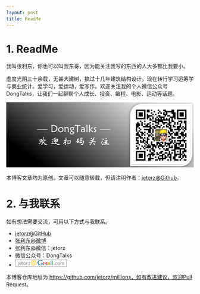 ```yaml
---
layout: post
title: ReadMe
---
```


# 1. ReadMe

我叫张利东，你也可以叫我东哥，因为能关注我写的东西的人大多都比我要小。

虚度光阴三十余载，无甚大建树，搞过十几年建筑结构设计，现在转行学习运筹学与商业统计。爱学习，爱运动，爱写作。欢迎关注我的个人微信公众号 DongTalks，让我们一起聊聊个人成长、投资、编程、电影、运动等话题。

![DongTalks](/assets/DongTalks.jpg)

本博客文章均为原创。文章可以随意转载，但请注明作者：[jetorz@Github](https://github.com/jetorz)。

# 2. 与我联系

如有想法需要交流，可用以下方式与我联系。

- [jetorz@GitHub](https://github.com/jetorz)
- [张利东@微博](https://weibo.com/zhanglidong)
- 张利东@微信：jetorz
- 微信公众号：DongTalks
- ![](assets/gmail.com.png)

本博客仓库地址为 https://github.com/jetorz/millions，如有改进建议，欢迎Pull Request。